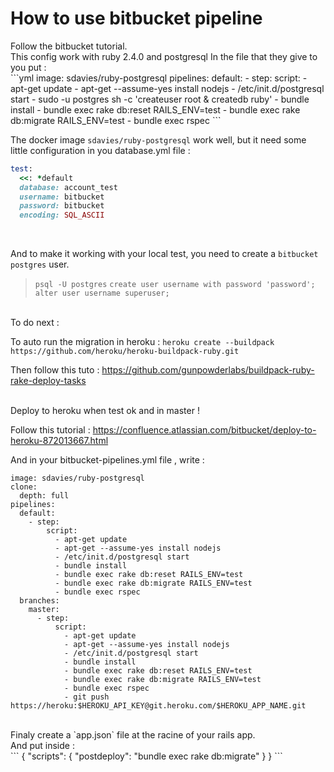 <h1>How to use bitbucket pipeline</h1>
Follow the bitbucket tutorial. <br>
This config work with ruby 2.4.0 and postgresql
In the file that they give to you put : <br>
```yml
image: sdavies/ruby-postgresql
pipelines:
  default:
    - step:
        script:
          - apt-get update
          - apt-get --assume-yes install nodejs
          - /etc/init.d/postgresql start
          - sudo -u postgres sh -c 'createuser root & createdb ruby'
          - bundle install
          - bundle exec rake db:reset RAILS_ENV=test
          - bundle exec rake db:migrate RAILS_ENV=test
          - bundle exec rspec
```
<br>

The docker image `sdavies/ruby-postgresql` work well, but it need some little configuration in you database.yml file : <br>
```ruby
test:
  <<: *default
  database: account_test
  username: bitbucket
  password: bitbucket
  encoding: SQL_ASCII
```
<br>

And to make it working with your local test, you need to create a `bitbucket` `postgres` user. <br>

> `psql -U postgres`
> `create user username with password 'password';`
> `alter user username superuser;`

<br>
To do next : <br>

To auto run the migration in heroku :
`heroku create --buildpack https://github.com/heroku/heroku-buildpack-ruby.git` <br>

Then follow this tuto :
https://github.com/gunpowderlabs/buildpack-ruby-rake-deploy-tasks

<br>
Deploy to heroku when test ok and in master ! <br>

Follow this tutorial :
https://confluence.atlassian.com/bitbucket/deploy-to-heroku-872013667.html

And in your bitbucket-pipelines.yml file , write :
```
image: sdavies/ruby-postgresql
clone:
  depth: full
pipelines:
  default:
    - step:
        script:
          - apt-get update
          - apt-get --assume-yes install nodejs
          - /etc/init.d/postgresql start
          - bundle install
          - bundle exec rake db:reset RAILS_ENV=test
          - bundle exec rake db:migrate RAILS_ENV=test
          - bundle exec rspec
  branches:
    master:
      - step:
          script:
            - apt-get update
            - apt-get --assume-yes install nodejs
            - /etc/init.d/postgresql start
            - bundle install
            - bundle exec rake db:reset RAILS_ENV=test
            - bundle exec rake db:migrate RAILS_ENV=test
            - bundle exec rspec
            - git push https://heroku:$HEROKU_API_KEY@git.heroku.com/$HEROKU_APP_NAME.git
```
<br>
Finaly create a `app.json` file at the racine of your rails app. <br>
And put inside : <br>
```
{
  "scripts": { "postdeploy": "bundle exec rake db:migrate" }
}
```
